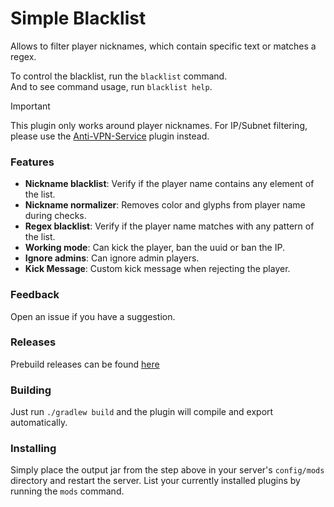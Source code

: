 # Simple Blacklist
Allows to filter player nicknames, which contain specific text or matches a regex.

To control the blacklist, run the ``blacklist`` command. <br>
And to see command usage, run ``blacklist help``.

> [!IMPORTANT]
>
> This plugin only works around player nicknames. 
> For IP/Subnet filtering, please use the [Anti-VPN-Service](github.com/xpdustry/Anti-VPN-Service) plugin instead.


### Features
* **Nickname blacklist**: Verify if the player name contains any element of the list.
* **Nickname normalizer**: Removes color and glyphs from player name during checks.
* **Regex blacklist**: Verify if the player name matches with any pattern of the list.
* **Working mode**: Can kick the player, ban the uuid or ban the IP.
* **Ignore admins**: Can ignore admin players.
* **Kick Message**: Custom kick message when rejecting the player.


### Feedback
Open an issue if you have a suggestion.


### Releases
Prebuild releases can be found [here](https://github.com/Xpdustry/simple-blacklist/releases)


### Building
Just run ``./gradlew build`` and the plugin will compile and export automatically.


### Installing
Simply place the output jar from the step above in your server's `config/mods` directory and restart the server.
List your currently installed plugins by running the `mods` command.
